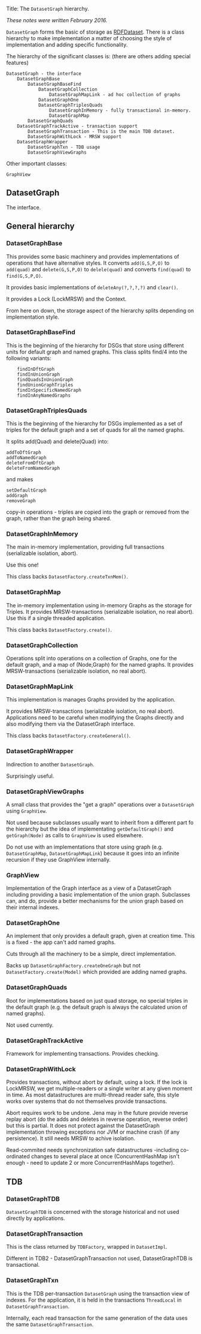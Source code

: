 Title: The `DatasetGraph` hierarchy.

_These notes were written February 2016._

`DatasetGraph` forms the basic of storage as
[RDFDataset](https://www.w3.org/TR/rdf11-concepts/#section-dataset).  There
is a class hierarchy to make implementation a matter of choosing the style
of implementation and adding specific functionality.

The hierarchy of the significant classes is:
(there are others adding special features)

```
DatasetGraph - the interface
    DatasetGraphBase
        DatasetGraphBaseFind
            DatasetGraphCollection
                DatasetGraphMapLink - ad hoc collection of graphs
            DatasetGraphOne
            DatasetGraphTriplesQuads
                DatasetGraphInMemory - fully transactional in-memory.
                DatasetGraphMap
        DatasetGraphQuads 
    DatasetGraphTrackActive - transaction support 
        DatasetGraphTransaction - This is the main TDB dataset.
        DatasetGraphWithLock - MRSW support
    DatasetGraphWrapper
        DatasetGraphTxn - TDB usage
        DatasetGraphViewGraphs
```


Other important classes:

```
GraphView
```

## DatasetGraph

The interface.

## General hierarchy

### DatasetGraphBase

This provides some basic machinery and provides implementations of
operations that have alternative styles.  It converts `add(G,S,P,O)` to
`add(quad)` and `delete(G,S,P,O)` to `delele(quad)` and converts
`find(quad)` to `find(G,S,P,O)`.

It provides basic implementations of `deleteAny(?,?,?,?)` and `clear()`.

It provides a Lock (LockMRSW) and the Context.

From here on down, the storage aspect of the hierarchy splits depending on
implementation style.

### DatasetGraphBaseFind

This is the beginning of the hierarchy for DSGs that store using different units for default graph and named graphs.
This class splits find/4 into the following variants:

```
    findInDftGraph
    findInUnionGraph
    findQuadsInUnionGraph
    findUnionGraphTriples
    findInSpecificNamedGraph
    findInAnyNamedGraphs
```

### DatasetGraphTriplesQuads

This is the beginning of the hierarchy for DSGs implemented as a set of triples for the default graph and a set of quads for all the named graphs.

It splits add(Quad) and delete(Quad) into:

    addToDftGraph
    addToNamedGraph
    deleteFromDftGraph
    deleteFromNamedGraph

and makes 

    setDefaultGraph
    addGraph
    removeGraph

copy-in operations - triples are copied into the graph or removed from the
graph, rather than the graph being shared.

###  DatasetGraphInMemory

The main in-memory implementation, providing full transactions (serializable isolation, abort).

Use this one!

This class backs `DatasetFactory.createTxnMem()`.

### DatasetGraphMap

The in-memory implementation using in-memory Graphs as the storage for Triples.
It provides MRSW-transactions (serializable isolation, no real abort).
Use this if a single threaded application.

This class backs `DatasetFactory.create()`.

### DatasetGraphCollection

Operations split into operations on a collection of Graphs, one for the default graph, and a map of (Node,Graph) for the named graphs.
It provides MRSW-transactions (serializable isolation, no real abort).

### DatasetGraphMapLink

This implementation is manages Graphs provided by the application.

It provides MRSW-transactions (serializable isolation, no real abort).
Applications need to be careful when modifying the Graphs directly and also
modifying them via the DatasetGraph interface.

This class backs `DatasetFactory.createGeneral()`.

### DatasetGraphWrapper

Indirection to another `DatasetGraph`.

Surprisingly useful.

### DatasetGraphViewGraphs

A small class that provides the "get a graph" operations over a
`DatasetGraph` using `GraphView`.

Not used because subclasses usually want to inherit from a different part
fo the hierarchy but the idea of implementating `getDefaultGraph()` and
`getGraph(Node)` as calls to `GraphView` is used elsewhere.

Do not use with an implementations that store using graph
(e.g. `DatasetGraphMap`, `DatasetGraphMapLink`) because it goes into an
infinite recursion if they use GraphView internally.

### GraphView

Implementation of the Graph interface as a view of a DatasetGraph including
providing a basic implementation of the union graph.  Subclasses can, and do,
provide a better mechanisms for the union graph based on their internal
indexes.

### DatasetGraphOne

An implement that only provides a default graph, given at creation time.
This is a fixed - the app can't add named graphs.

Cuts through all the machinery to be a simple, direct implementation.

Backs up `DatasetGraphFactory.createOneGraph` but not
`DatasetFactory.create(Model)` which provided are adding named graphs.

### DatasetGraphQuads

Root for implementations based on just quad storage, no special triples in
the default graph (e.g. the default graph is always the calculated union of
named graphs).  

Not used currently.

### DatasetGraphTrackActive

Framework for implementing transactions.  Provides checking.

### DatasetGraphWithLock

Provides transactions, without abort by default, using a lock.  If the lock
is LockMRSW, we get multiple-readers or a single writer at any given moment
in time. As most datastructures are multi-thread reader safe, this style
works over systems that do not themselves provide transactions.

Abort requires work to be undone.  Jena may in the future provide reverse
replay abort (do the adds and deletes in reverse operation, reverse order)
but this is partial. It does not protect against the DatasetGraph
implementation throwing exceptions nor JVM or machine crash (if any
persistence). It still needs MRSW to achive isolation.

Read-commited needs synchronization safe datastructures -including
co-ordinated changes to several place at once (ConcurrentHashMap isn't
enough - need to update 2 or more ConcurrentHashMaps together).

## TDB

### DatasetGraphTDB

`DatasetGraphTDB` is concerned with the storage
historical and not used directly by applications.

### DatasetGraphTransaction

This is the class returned by `TDBFactory`, wrapped in `DatasetImpl`.

Different in TDB2 - DatasetGraphTransaction not used, DatasetGraphTDB is transactional.

### DatasetGraphTxn

This is the TDB per-transaction `DatasetGraph` using the transaction view
of indexes.  For the application, it is held in the transactions
`ThreadLocal` in `DatasetGraphTransaction`.

Internally, each read transaction for the same generation of the data uses
the same `DatasetGraphTransaction`.
